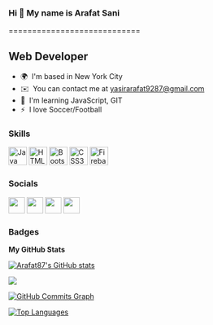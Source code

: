 ### Hi 👋 My name is Arafat Sani
============================

Web Developer
-------------

* 🌍  I'm based in New York City
* ✉️  You can contact me at [yasirarafat9287@gmail.com](mailto:yasirarafat9287@gmail.com)
* 🧠  I'm learning JavaScript, GIT
* ⚡  I love Soccer/Football

### Skills

<p align="left">
<a href="https://www.oracle.com/java/" target="_blank" rel="noreferrer"><img src="https://raw.githubusercontent.com/danielcranney/readme-generator/main/public/icons/skills/java-colored.svg" width="36" height="36" alt="Java" /></a>
<a href="https://developer.mozilla.org/en-US/docs/Glossary/HTML5" target="_blank" rel="noreferrer"><img src="https://raw.githubusercontent.com/danielcranney/readme-generator/main/public/icons/skills/html5-colored.svg" width="36" height="36" alt="HTML5" /></a>
<a href="https://getbootstrap.com/" target="_blank" rel="noreferrer"><img src="https://raw.githubusercontent.com/danielcranney/readme-generator/main/public/icons/skills/bootstrap-colored.svg" width="36" height="36" alt="Bootstrap" /></a>
<a href="https://www.w3.org/TR/CSS/#css" target="_blank" rel="noreferrer"><img src="https://raw.githubusercontent.com/danielcranney/readme-generator/main/public/icons/skills/css3-colored.svg" width="36" height="36" alt="CSS3" /></a>
<a href="https://firebase.google.com/" target="_blank" rel="noreferrer"><img src="https://raw.githubusercontent.com/danielcranney/readme-generator/main/public/icons/skills/firebase-colored.svg" width="36" height="36" alt="Firebase" /></a>
</p>


### Socials

<p align="left"> <a href="https://www.dev.to/sani_arfa" target="_blank" rel="noreferrer"><img src="https://raw.githubusercontent.com/danielcranney/readme-generator/main/public/icons/socials/devdotto-dark.svg" width="32" height="32" /></a> <a href="https://www.github.com/Arafat87" target="_blank" rel="noreferrer"><img src="https://raw.githubusercontent.com/danielcranney/readme-generator/main/public/icons/socials/github-dark.svg" width="32" height="32" /></a> <a href="https://www.linkedin.com/in/arafat-sani-934659196/" target="_blank" rel="noreferrer"><img src="https://raw.githubusercontent.com/danielcranney/readme-generator/main/public/icons/socials/linkedin.svg" width="32" height="32" /></a> <a href="https://www.twitter.com/SA1257578" target="_blank" rel="noreferrer"><img src="https://raw.githubusercontent.com/danielcranney/readme-generator/main/public/icons/socials/twitter.svg" width="32" height="32" /></a></p>

### Badges

<b>My GitHub Stats</b>

<a href="http://www.github.com/Arafat87"><img src="https://github-readme-stats.vercel.app/api?username=Arafat87&show_icons=true&hide=&count_private=true&title_color=3382ed&text_color=ffffff&icon_color=3382ed&bg_color=713f12&hide_border=true&show_icons=true" alt="Arafat87's GitHub stats" /></a>

<a href="http://www.github.com/Arafat87"><img src="https://github-readme-streak-stats.herokuapp.com/?user=Arafat87&stroke=ffffff&background=713f12&ring=3382ed&fire=3382ed&currStreakNum=ffffff&currStreakLabel=3382ed&sideNums=ffffff&sideLabels=ffffff&dates=ffffff&hide_border=true" /></a>

<a href="http://www.github.com/Arafat87"><img src="https://activity-graph.herokuapp.com/graph?username=Arafat87&bg_color=713f12&color=ffffff&line=3382ed&point=ffffff&area_color=713f12&area=true&hide_border=true&custom_title=GitHub%20Commits%20Graph" alt="GitHub Commits Graph" /></a>

<a href="https://github.com/Arafat87" align="left"><img src="https://github-readme-stats.vercel.app/api/top-langs/?username=Arafat87&langs_count=10&title_color=3382ed&text_color=ffffff&icon_color=3382ed&bg_color=713f12&hide_border=true&locale=en&custom_title=Top%20%Languages" alt="Top Languages" /></a>

<!--
**Arafat87/Arafat87** is a ✨ _special_ ✨ repository because its `README.md` (this file) appears on your GitHub profile.

Here are some ideas to get you started:

- 🔭 I’m currently working on ...
- 🌱 I’m currently learning ...
- 👯 I’m looking to collaborate on ...
- 🤔 I’m looking for help with ...
- 💬 Ask me about ...
- 📫 How to reach me: ...
- 😄 Pronouns: ...
- ⚡ Fun fact: ...
-->
